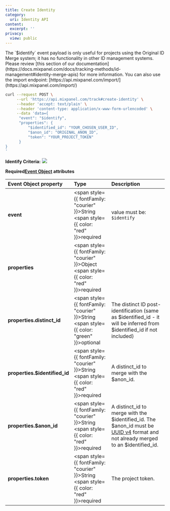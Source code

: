 ```yaml
---
title: Create Identity
category:
  uri: Identity API
content:
  excerpt: ''
privacy:
  view: public
---
```

<Callout icon="📘" theme="info">
  The `$identify` event payload is only useful for projects using the Original ID Merge system; it has no functionality in other ID management systems. Please review [this section of our documentation](https://docs.mixpanel.com/docs/tracking-methods/id-management#identity-merge-apis) for more information.
</Callout>

<Callout icon="📘" theme="info">
  You can also use the import endpoint: [https://api.mixpanel.com/import/](https://api.mixpanel.com/import/)
</Callout>

```sh
curl --request POST \
     --url 'https://api.mixpanel.com/track#create-identity' \
     --header 'accept: text/plain' \
     --header 'content-type: application/x-www-form-urlencoded' \
     --data 'data={
      "event": "$identify",
      "properties": {
          "$identified_id": "YOUR_CHOSEN_USER_ID",
          "$anon_id": "ORIGINAL_ANON_ID",
          "token": "YOUR_PROJECT_TOKEN"
      }
}
'
```

**Identify Criteria:**
![](https://files.readme.io/d0066f0-ID_management_identify_3-HTTP.png)

**Required[Event Object](https://docs.mixpanel.com/docs/tracking/reference/data-model#anatomy-of-an-event) attributes**

| Event Object property         | Type                                                                                                        | Description                                                                                                                                                                                     |
| :---------------------------- | :---------------------------------------------------------------------------------------------------------- | :---------------------------------------------------------------------------------------------------------------------------------------------------------------------------------------------- |
| **event**                     | <span style={{ fontFamily: "courier" }}>String</span><br /><span style={{ color: "red" }}>required</span>   | value must be: `$identify`                                                                                                                                                                      |
| **properties**                | <span style={{ fontFamily: "courier" }}>Object</span><br /><span style={{ color: "red" }}>required</span>   |                                                                                                                                                                                                 |
| **properties.distinct_id**    | <span style={{ fontFamily: "courier" }}>String</span><br /><span style={{ color: "green" }}>optional</span> | The distinct ID post-identification (same as $identified_id - it will be inferred from $identified_id if not included)                                                                          |
| **properties.$identified_id** | <span style={{ fontFamily: "courier" }}>String</span><br /><span style={{ color: "red" }}>required</span>   | A distinct_id to merge with the $anon_id.                                                                                                                                                       |
| **properties.$anon_id**       | <span style={{ fontFamily: "courier" }}>String</span><br /><span style={{ color: "red" }}>required</span>   | A distinct_id to merge with the $identified_id. The $anon_id must be [UUID v4](https://en.wikipedia.org/wiki/Universally_unique_identifier) format and not already merged to an $identified_id. |
| **properties.token**          | <span style={{ fontFamily: "courier" }}>String</span><br /><span style={{ color: "red" }}>required</span>   | The project token.                                                                                                                                                                              |
